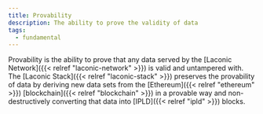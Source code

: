 ```yaml
---
title: Provability
description: The ability to prove the validity of data
tags:
  - fundamental
---
```


Provability is the ability to prove that any data served by the [Laconic Network]({{< relref "laconic-network" >}}) is valid and untampered with. The [Laconic Stack]({{< relref "laconic-stack" >}}) preserves the provability of data by deriving new data sets from the [Ethereum]({{< relref "ethereum" >}}) [blockchain]({{< relref "blockchain" >}}) in a provable way and non-destructively converting that data into [IPLD]({{< relref "ipld" >}}) blocks.

